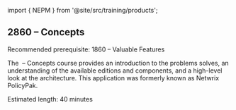 import { NEPM } from '@site/src/training/products';

## 2860 <NEPM /> – Concepts

Recommended prerequisite: 1860 <NEPM /> – Valuable Features

The <NEPM /> – Concepts course provides an introduction to the problems  solves, an understanding of the available editions and components, and a high-level look at the architecture. This application was formerly known as Netwrix PolicyPak.

Estimated length: 40 minutes
